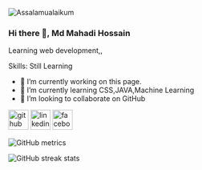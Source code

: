 ![Assalamualaikum ](https://scontent.fcgp31-1.fna.fbcdn.net/v/t39.30808-6/358025575_122526500879349_6621033399480310623_n.jpg?stp=dst-jpg_p180x540&_nc_cat=103&cb=99be929b-3346023f&ccb=1-7&_nc_sid=730e14&_nc_eui2=AeEyBqaBNiH4-k5XUr3_1SBdNrR8APkLY242tHwA-QtjbjWsj9avxHI7Zk0Nr9uIw3NgIH2f8r5XGhr_b2G_cmxe&_nc_ohc=ozHt64j5T64AX9PJq51&_nc_ht=scontent.fcgp31-1.fna&oh=00_AfBG3yV0fYG8bIavpncOAauQg57gPrtCuzjCg949V6TrfQ&oe=64A67C11)

 ### Hi there 👋, Md Mahadi Hossain

Learning web development,,

Skills: Still Learning 

- 🔭 I’m currently working on this page. 
- 🌱 I’m currently learning CSS,JAVA,Machine Learning 
- 👯 I’m looking to collaborate on GitHub 


[<img src='https://cdn.jsdelivr.net/npm/simple-icons@3.0.1/icons/github.svg' alt='github' height='40'>](https://github.com/m13hmahadi250)  [<img src='https://cdn.jsdelivr.net/npm/simple-icons@3.0.1/icons/linkedin.svg' alt='linkedin' height='40'>](https://www.linkedin.com/in/www.linkedin.com/in/m13hmahadi/)  [<img src='https://cdn.jsdelivr.net/npm/simple-icons@3.0.1/icons/facebook.svg' alt='facebook' height='40'>](https://www.facebook.com/https://www.facebook.com/m13hmahadi250/)  

![GitHub metrics](https://metrics.lecoq.io/m13hmahadi250)  

![GitHub streak stats](https://streak-stats.demolab.com/?user=m13hmahadi250)  

